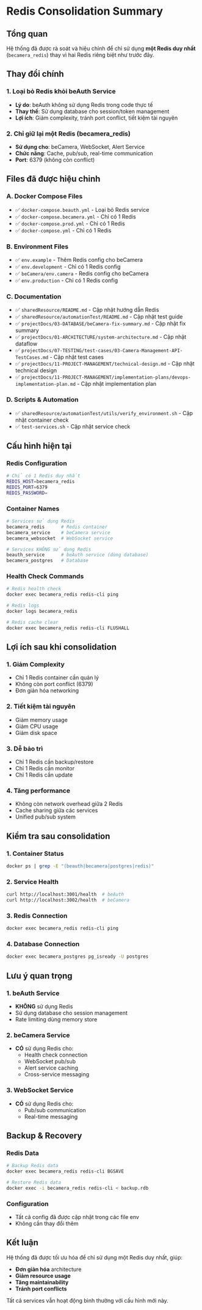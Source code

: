 # Redis Consolidation Summary

## Tổng quan
Hệ thống đã được rà soát và hiệu chỉnh để chỉ sử dụng **một Redis duy nhất** (`becamera_redis`) thay vì hai Redis riêng biệt như trước đây.

## Thay đổi chính

### 1. **Loại bỏ Redis khỏi beAuth Service**
- **Lý do**: beAuth không sử dụng Redis trong code thực tế
- **Thay thế**: Sử dụng database cho session/token management
- **Lợi ích**: Giảm complexity, tránh port conflict, tiết kiệm tài nguyên

### 2. **Chỉ giữ lại một Redis (becamera_redis)**
- **Sử dụng cho**: beCamera, WebSocket, Alert Service
- **Chức năng**: Cache, pub/sub, real-time communication
- **Port**: 6379 (không còn conflict)

## Files đã được hiệu chỉnh

### A. Docker Compose Files
- ✅ `docker-compose.beauth.yml` - Loại bỏ Redis service
- ✅ `docker-compose.becamera.yml` - Chỉ có 1 Redis
- ✅ `docker-compose.prod.yml` - Chỉ có 1 Redis
- ✅ `docker-compose.yml` - Chỉ có 1 Redis

### B. Environment Files
- ✅ `env.example` - Thêm Redis config cho beCamera
- ✅ `env.development` - Chỉ có 1 Redis config
- ✅ `beCamera/env.camera` - Redis config cho beCamera
- ✅ `env.production` - Chỉ có 1 Redis config

### C. Documentation
- ✅ `sharedResource/README.md` - Cập nhật hướng dẫn Redis
- ✅ `sharedResource/automationTest/README.md` - Cập nhật test guide
- ✅ `projectDocs/03-DATABASE/beCamera-fix-summary.md` - Cập nhật fix summary
- ✅ `projectDocs/01-ARCHITECTURE/system-architecture.md` - Cập nhật dataflow
- ✅ `projectDocs/07-TESTING/test-cases/03-Camera-Management-API-TestCases.md` - Cập nhật test cases
- ✅ `projectDocs/11-PROJECT-MANAGEMENT/technical-design.md` - Cập nhật technical design
- ✅ `projectDocs/11-PROJECT-MANAGEMENT/implementation-plans/devops-implementation-plan.md` - Cập nhật implementation plan

### D. Scripts & Automation
- ✅ `sharedResource/automationTest/utils/verify_environment.sh` - Cập nhật container check
- ✅ `test-services.sh` - Cập nhật service check

## Cấu hình hiện tại

### Redis Configuration
```bash
# Chỉ có 1 Redis duy nhất
REDIS_HOST=becamera_redis
REDIS_PORT=6379
REDIS_PASSWORD=
```

### Container Names
```bash
# Services sử dụng Redis
becamera_redis      # Redis container
becamera_service    # beCamera service
becamera_websocket  # WebSocket service

# Services KHÔNG sử dụng Redis
beauth_service      # beAuth service (dùng database)
becamera_postgres   # Database
```

### Health Check Commands
```bash
# Redis health check
docker exec becamera_redis redis-cli ping

# Redis logs
docker logs becamera_redis

# Redis cache clear
docker exec becamera_redis redis-cli FLUSHALL
```

## Lợi ích sau khi consolidation

### 1. **Giảm Complexity**
- Chỉ 1 Redis container cần quản lý
- Không còn port conflict (6379)
- Đơn giản hóa networking

### 2. **Tiết kiệm tài nguyên**
- Giảm memory usage
- Giảm CPU usage
- Giảm disk space

### 3. **Dễ bảo trì**
- Chỉ 1 Redis cần backup/restore
- Chỉ 1 Redis cần monitor
- Chỉ 1 Redis cần update

### 4. **Tăng performance**
- Không còn network overhead giữa 2 Redis
- Cache sharing giữa các services
- Unified pub/sub system

## Kiểm tra sau consolidation

### 1. **Container Status**
```bash
docker ps | grep -E "(beauth|becamera|postgres|redis)"
```

### 2. **Service Health**
```bash
curl http://localhost:3001/health  # beAuth
curl http://localhost:3002/health  # beCamera
```

### 3. **Redis Connection**
```bash
docker exec becamera_redis redis-cli ping
```

### 4. **Database Connection**
```bash
docker exec becamera_postgres pg_isready -U postgres
```

## Lưu ý quan trọng

### 1. **beAuth Service**
- **KHÔNG** sử dụng Redis
- Sử dụng database cho session management
- Rate limiting dùng memory store

### 2. **beCamera Service**
- **CÓ** sử dụng Redis cho:
  - Health check connection
  - WebSocket pub/sub
  - Alert service caching
  - Cross-service messaging

### 3. **WebSocket Service**
- **CÓ** sử dụng Redis cho:
  - Pub/sub communication
  - Real-time messaging

## Backup & Recovery

### Redis Data
```bash
# Backup Redis data
docker exec becamera_redis redis-cli BGSAVE

# Restore Redis data
docker exec -i becamera_redis redis-cli < backup.rdb
```

### Configuration
- Tất cả config đã được cập nhật trong các file env
- Không cần thay đổi thêm

## Kết luận

Hệ thống đã được tối ưu hóa để chỉ sử dụng một Redis duy nhất, giúp:
- **Đơn giản hóa** architecture
- **Giảm resource usage**
- **Tăng maintainability**
- **Tránh port conflicts**

Tất cả services vẫn hoạt động bình thường với cấu hình mới này. 